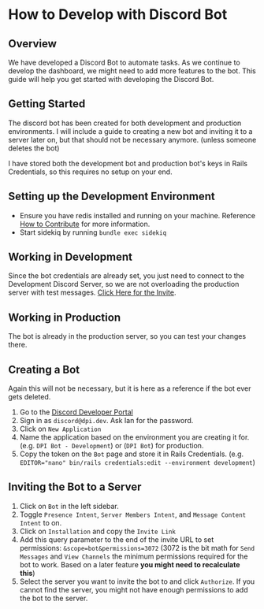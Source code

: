 # How to Develop with Discord Bot

## Overview

We have developed a Discord Bot to automate tasks. As we continue to develop the dashboard, we might need to add more features to the bot. This guide will help you get started with developing the Discord Bot.

## Getting Started

The discord bot has been created for both development and production environments. I will include a guide to creating a new bot and inviting it to a server later on, but that should not be necessary anymore. (unless someone deletes the bot)

I have stored both the development bot and production bot's keys in Rails Credentials, so this requires no setup on your end.

## Setting up the Development Environment

- Ensure you have redis installed and running on your machine. Reference [How to Contribute](how-to-contribute.md) for more information.
- Start sidekiq by running `bundle exec sidekiq`

## Working in Development

Since the bot credentials are already set, you just need to connect to the Development Discord Server, so we are not overloading the production server with test messages. [Click Here for the Invite](https://discord.gg/zkQcG3ydDt).

## Working in Production

The bot is already in the production server, so you can test your changes there.

## Creating a Bot

Again this will not be necessary, but it is here as a reference if the bot ever gets deleted.

1. Go to the [Discord Developer Portal](https://discord.com/developers/applications)
2. Sign in as `discord@dpi.dev`. Ask Ian for the password.
3. Click on `New Application`
4. Name the application based on the environment you are creating it for. (e.g. `DPI Bot - Development`) or (`DPI Bot`) for production.
5. Copy the token on the `Bot` page and store it in Rails Credentials. (e.g. `EDITOR="nano" bin/rails credentials:edit --environment development`)

## Inviting the Bot to a Server

1. Click on `Bot` in the left sidebar.
2. Toggle `Presence Intent`, `Server Members Intent`, and `Message Content Intent` to on.
3. Click on `Installation` and copy the `Invite Link`
4. Add this query parameter to the end of the invite URL to set permissions: `&scope=bot&permissions=3072` (3072 is the bit math for `Send Messages` and `View Channels` the minimum permissions required for the bot to work. Based on a later feature **you might need to recalculate this**)
5. Select the server you want to invite the bot to and click `Authorize`. If you cannot find the server, you might not have enough permissions to add the bot to the server.
